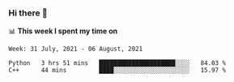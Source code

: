 ### Hi there 👋

📊 __This week I spent my time on__
<!--START_SECTION:waka-->
```text
Week: 31 July, 2021 - 06 August, 2021

Python   3 hrs 51 mins   █████████████████████░░░░   84.03 % 
C++      44 mins         ████░░░░░░░░░░░░░░░░░░░░░   15.97 % 
```
<!--END_SECTION:waka-->
<!--
**SREEHARI-M-S/SREEHARI-M-S** is a ✨ _special_ ✨ repository because its `README.md` (this file) appears on your GitHub profile.

Here are some ideas to get you started:

- 🔭 I’m currently working on ...
- 🌱 I’m currently learning ...
- 👯 I’m looking to collaborate on ...
- 🤔 I’m looking for help with ...
- 💬 Ask me about ...
- 📫 How to reach me: ...
- 😄 Pronouns: ...
- ⚡ Fun fact: ...
-->
